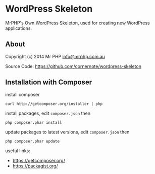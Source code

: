 # WordPress Skeleton

MrPHP's Own WordPress Skeleton, used for creating new WordPress applications.

## About

Copyright (c) 2014 Mr PHP <info@mrphp.com.au>

Source Code: https://github.com/cornernote/wordpress-skeleton


## Installation with Composer

install composer
```
curl http://getcomposer.org/installer | php
```

install packages, edit `composer.json` then
```
php composer.phar install
```

update packages to latest versions, edit `composer.json` then
```
php composer.phar update
```

useful links:
* https://getcomposer.org/
* https://packagist.org/

